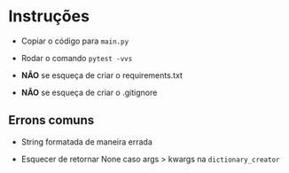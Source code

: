 # Instruções

-   Copiar o código para `main.py`

-   Rodar o comando `pytest -vvs`

-   **NÃO** se esqueça de criar o requirements.txt

-   **NÃO** se esqueça de criar o .gitignore

## Errons comuns

-   String formatada de maneira errada

-   Esquecer de retornar None caso args > kwargs na `dictionary_creator`
